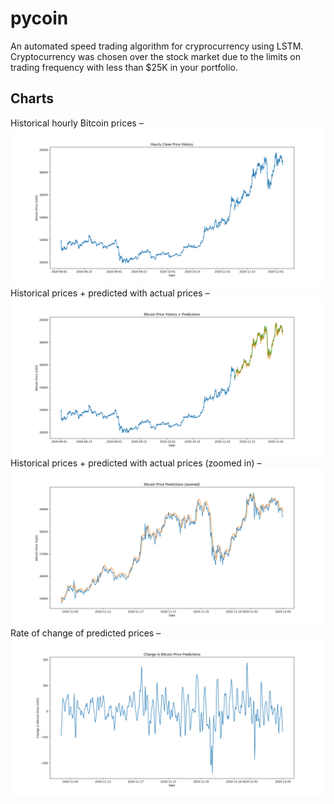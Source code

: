 # pycoin

An automated speed trading algorithm for cryprocurrency using LSTM. Cryptocurrency was chosen over the stock market due to the limits on trading frequency with less than $25K in your portfolio.

## Charts
Historical hourly Bitcoin prices –
![Hourly prices](chart/hourly_prices.png)
Historical prices + predicted with actual prices –
![Predictions](chart/predictions.png)
Historical prices + predicted with actual prices (zoomed in) –
![Zoomed Predictions](chart/predictions_zoomed.png)
Rate of change of predicted prices –
![Slope](chart/slope.png)
